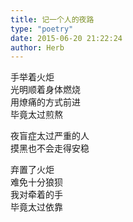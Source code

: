 ```yaml
---  
title: 记一个人的夜路  
type: "poetry"  
date: 2015-06-20 21:22:24  
author: Herb  
---  
```

手举着火炬  
光明顺着身体燃烧  
用燎痛的方式前进  
毕竟太过煎熬  

夜盲症太过严重的人  
摸黑也不会走得安稳  

弃置了火炬  
难免十分狼狈  
我对牵着的手  
毕竟太过依靠